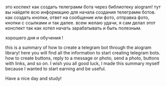 <title>ВСЕМ ПРИВЕТ</title>
это коспект как создать телеграмм бота через библиотеку aiogram! тут вы найдете всю информацию для начала создания телеграмм ботов.
как создать кнопки, ответ на сообщение или фото, отправка фото, кнопки с ссылками и так далее.
всем желаю удачи, я сам делал этот конспект так как хотел начать зарабатывать и быть полезным.

хорошего дня и обучения !

<title>HELLO EVERYONE</title>
this is a summary of how to create a telegram bot through the aiogram library! here you will find all the information to start creating telegram bots.
how to create buttons, reply to a message or photo, send a photo, buttons with links, and so on.
I wish you all good luck, I made this summary myself because I wanted to start earning and be useful.

Have a nice day and study!
